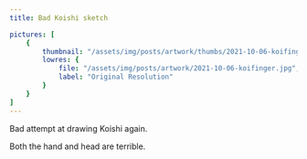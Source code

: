 ```yaml
---
title: Bad Koishi sketch

pictures: [
	{
		thumbnail: "/assets/img/posts/artwork/thumbs/2021-10-06-koifinger.jpg",
		lowres: {
			file: "/assets/img/posts/artwork/2021-10-06-koifinger.jpg",
			label: "Original Resolution"
		}
	}
]
---
```

Bad attempt at drawing Koishi again.

Both the hand and head are terrible.
